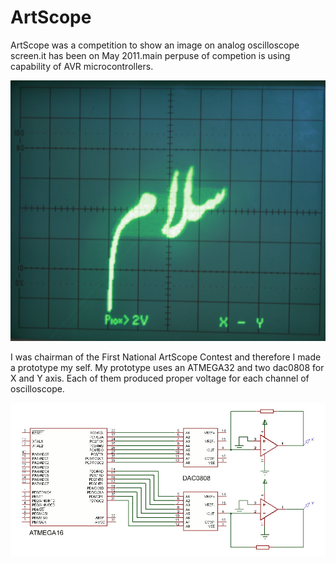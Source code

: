 # ArtScope


ArtScope was a competition to show an image on analog oscilloscope screen.it has been on May 2011.main perpuse of competion is using capability of AVR microcontrollers.



![Alt text](/Picture/salam.jpg "salam!")

I was chairman of the First National ArtScope Contest and therefore I made a prototype my self. 
My prototype uses an ATMEGA32 and two dac0808 for X and Y axis. Each of them produced proper voltage for each channel of oscilloscope.


![Alt text](/Picture/schem.jpg "salam!")
